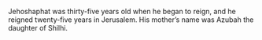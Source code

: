 Jehoshaphat was thirty-five years old when he began to reign, and he reigned twenty-five years in Jerusalem. His mother’s name was Azubah the daughter of Shilhi.

